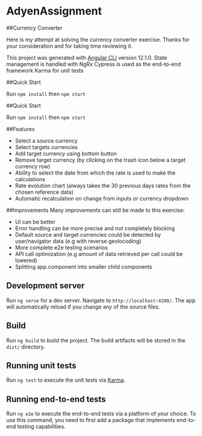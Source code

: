 # AdyenAssignment

##Currency Converter

Here is my attempt at solving the currency converter exercise.
Thanks for your consideration and for taking time reviewing it.

This project was generated with [Angular CLI](https://github.com/angular/angular-cli) version 12.1.0.
State management is handled with NgRx
Cypress is used as the end-to-end framework
Karma for unit tests

##Quick Start

Run
`npm install`
then
`npm start`

##Quick Start

Run
`npm install`
then
`npm start`

##Features
* Select a source currency
* Select targets currencies
* Add target currency using bottom button
* Remove target currency (by clicking on the trash icon below a target currency row)
* Ability to select the date from which the rate is used to make the calculations
* Rate evolution chart (always takes the 30 previous days rates from the chosen reference data)
* Automatic recalculation on change from inputs or currency dropdown

##Improvements
Many improvements can still be made to this exercise:
* UI can be better
* Error handling can be more precise and not completely blocking
* Default source and target currencies could be detected by user/navigator data (e.g with reverse geolocoding)
* More complete e2e testing scenarios
* API call optimization (e.g amount of data retrieved per call could be lowered)
* Splitting app.component into smaller child components


## Development server

Run `ng serve` for a dev server. Navigate to `http://localhost:4200/`. The app will automatically reload if you change any of the source files.

## Build

Run `ng build` to build the project. The build artifacts will be stored in the `dist/` directory.

## Running unit tests

Run `ng test` to execute the unit tests via [Karma](https://karma-runner.github.io).

## Running end-to-end tests

Run `ng e2e` to execute the end-to-end tests via a platform of your choice. To use this command, you need to first add a package that implements end-to-end testing capabilities.
